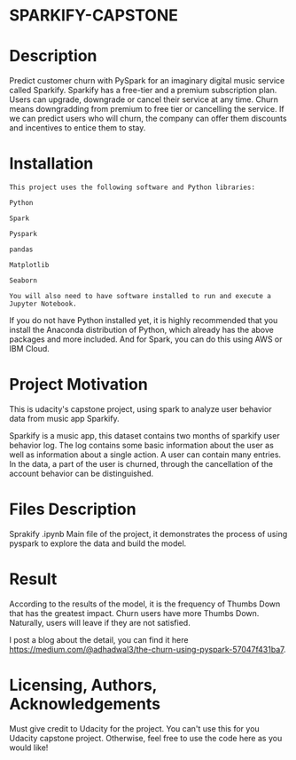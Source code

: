 # SPARKIFY-CAPSTONE
# Description
Predict customer churn with PySpark for an imaginary digital music service called Sparkify. Sparkify has a free-tier and a premium subscription plan. Users can upgrade, downgrade or cancel their service at any time. Churn means downgradding from premium to free tier or cancelling the service. If we can predict users who will churn, the company can offer them discounts and incentives to entice them to stay.
# Installation
    This project uses the following software and Python libraries:

    Python

    Spark

    Pyspark

    pandas

    Matplotlib

    Seaborn

    You will also need to have software installed to run and execute a Jupyter Notebook.

  If you do not have Python installed yet, it is highly recommended that you install the Anaconda distribution of Python, which already   has the above packages and more included. And for Spark, you can do this using AWS or IBM Cloud.

# Project Motivation
This is udacity's capstone project, using spark to analyze user behavior data from music app Sparkify.

Sparkify is a music app, this dataset contains two months of sparkify user behavior log. The log contains some basic information about the user as well as information about a single action. A user can contain many entries. In the data, a part of the user is churned, through the cancellation of the account behavior can be distinguished.

# Files Description
Sprakify .ipynb Main file of the project, it demonstrates the process of using pyspark to explore the data and build the model.
# Result
According to the results of the model, it is the frequency of Thumbs Down that has the greatest impact. Churn users have more Thumbs Down. Naturally, users will leave if they are not satisfied.

I post a blog about the detail, you can find it here https://medium.com/@adhadwal3/the-churn-using-pyspark-57047f431ba7.

# Licensing, Authors, Acknowledgements
Must give credit to Udacity for the project. You can't use this for you Udacity capstone project. Otherwise, feel free to use the code here as you would like!
